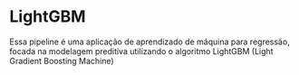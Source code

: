 # LightGBM
Essa pipeline é uma aplicação de aprendizado de máquina para regressão, focada na modelagem preditiva utilizando o algoritmo LightGBM (Light Gradient Boosting Machine)
